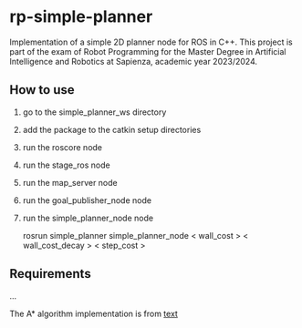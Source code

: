 # rp-simple-planner

Implementation of a simple 2D planner node for ROS in C++. This project is part of the exam of Robot Programming for the Master Degree in Artificial Intelligence and Robotics at Sapienza, academic year 2023/2024.


## How to use

1)  go to the simple_planner_ws directory

2)  add the package to the catkin setup directories

3)  run the roscore node

4)  run the stage_ros node

5)  run the map_server node

6)  run the goal_publisher_node node

7)  run the simple_planner_node node

    rosrun simple_planner simple_planner_node \< wall_cost \> \< wall_cost_decay \> \< step_cost \>


## Requirements

...



The A* algorithm implementation is from [text](https://github.com/justinhj/astar-algorithm-cpp)